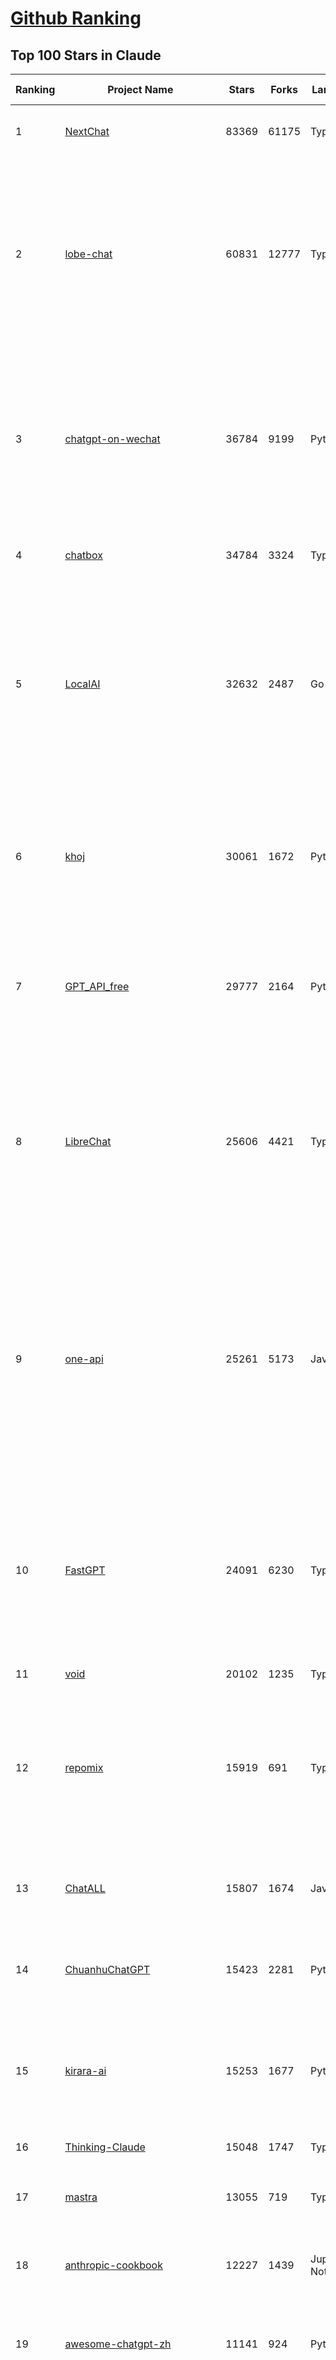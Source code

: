 [Github Ranking](../README.md)
==========

## Top 100 Stars in Claude

| Ranking | Project Name | Stars | Forks | Language | Open Issues | Description | Last Commit |
| ------- | ------------ | ----- | ----- | -------- | ----------- | ----------- | ----------- |
| 1 | [NextChat](https://github.com/ChatGPTNextWeb/NextChat) | 83369 | 61175 | TypeScript | 631 | ✨ Light and Fast AI Assistant. Support: Web \| iOS \| MacOS \| Android \|  Linux \| Windows | 2025-04-19T08:00:42Z |
| 2 | [lobe-chat](https://github.com/lobehub/lobe-chat) | 60831 | 12777 | TypeScript | 765 | 🤯 Lobe Chat - an open-source, modern-design AI chat framework. Supports Multi AI Providers( OpenAI / Claude 3 / Gemini / Ollama / DeepSeek / Qwen), Knowledge Base (file upload / knowledge management / RAG ), Multi-Modals (Plugins/Artifacts) and Thinking. One-click FREE deployment of your private ChatGPT/ Claude / DeepSeek application. | 2025-05-17T00:30:42Z |
| 3 | [chatgpt-on-wechat](https://github.com/zhayujie/chatgpt-on-wechat) | 36784 | 9199 | Python | 292 | 基于大模型搭建的聊天机器人，同时支持 微信公众号、企业微信应用、飞书、钉钉 等接入，可选择GPT4.1/GPT-4o/GPT-o1/ DeepSeek/Claude/文心一言/讯飞星火/通义千问/ Gemini/GLM-4/Kimi/LinkAI，能处理文本、语音和图片，访问操作系统和互联网，支持基于自有知识库进行定制企业智能客服。 | 2025-04-20T09:22:54Z |
| 4 | [chatbox](https://github.com/chatboxai/chatbox) | 34784 | 3324 | TypeScript | 682 | User-friendly Desktop Client App for AI Models/LLMs (GPT, Claude, Gemini, Ollama...) | 2025-05-14T03:02:10Z |
| 5 | [LocalAI](https://github.com/mudler/LocalAI) | 32632 | 2487 | Go | 443 | :robot: The free, Open Source alternative to OpenAI, Claude and others. Self-hosted and local-first. Drop-in replacement for OpenAI,  running on consumer-grade hardware. No GPU required. Runs gguf, transformers, diffusers and many more models architectures. Features: Generate Text, Audio, Video, Images, Voice Cloning, Distributed, P2P inference | 2025-05-17T00:35:18Z |
| 6 | [khoj](https://github.com/khoj-ai/khoj) | 30061 | 1672 | Python | 69 | Your AI second brain. Self-hostable. Get answers from the web or your docs. Build custom agents, schedule automations, do deep research. Turn any online or local LLM into your personal, autonomous AI (gpt, claude, gemini, llama, qwen, mistral). Get started - free. | 2025-05-16T18:07:57Z |
| 7 | [GPT_API_free](https://github.com/chatanywhere/GPT_API_free) | 29777 | 2164 | Python | 10 | Free ChatGPT&DeepSeek API Key，免费ChatGPT&DeepSeek API。免费接入DeepSeek API和GPT4 API，支持 gpt \| deepseek \| claude \| gemini \| grok 等排名靠前的常用大模型。 | 2025-04-19T03:10:33Z |
| 8 | [LibreChat](https://github.com/danny-avila/LibreChat) | 25606 | 4421 | TypeScript | 144 | Enhanced ChatGPT Clone: Features Agents, DeepSeek, Anthropic, AWS, OpenAI, Assistants API, Azure, Groq, o1, GPT-4o, Mistral, OpenRouter, Vertex AI, Gemini, Artifacts, AI model switching, message search, Code Interpreter, langchain, DALL-E-3, OpenAPI Actions, Functions, Secure Multi-User Auth, Presets, open-source for self-hosting. Active project. | 2025-05-16T15:50:19Z |
| 9 | [one-api](https://github.com/songquanpeng/one-api) | 25261 | 5173 | JavaScript | 858 | LLM API 管理 & 分发系统，支持 OpenAI、Azure、Anthropic Claude、Google Gemini、DeepSeek、字节豆包、ChatGLM、文心一言、讯飞星火、通义千问、360 智脑、腾讯混元等主流模型，统一 API 适配，可用于 key 管理与二次分发。单可执行文件，提供 Docker 镜像，一键部署，开箱即用。LLM API management & key redistribution system, unifying multiple providers under a single API. Single binary, Docker-ready, with an English UI. | 2025-02-21T11:30:22Z |
| 10 | [FastGPT](https://github.com/labring/FastGPT) | 24091 | 6230 | TypeScript | 524 | FastGPT is a knowledge-based platform built on the LLMs, offers a comprehensive suite of out-of-the-box capabilities such as data processing, RAG retrieval, and visual AI workflow orchestration, letting you easily develop and deploy complex question-answering systems without the need for extensive setup or configuration. | 2025-05-16T17:16:40Z |
| 11 | [void](https://github.com/voideditor/void) | 20102 | 1235 | TypeScript | 110 | None | 2025-05-16T20:32:02Z |
| 12 | [repomix](https://github.com/yamadashy/repomix) | 15919 | 691 | TypeScript | 83 | 📦 Repomix is a powerful tool that packs your entire repository into a single, AI-friendly file. Perfect for when you need to feed your codebase to Large Language Models (LLMs) or other AI tools like Claude, ChatGPT, DeepSeek, Perplexity, Gemini, Gemma, Llama, Grok, and more. | 2025-05-13T14:00:39Z |
| 13 | [ChatALL](https://github.com/ai-shifu/ChatALL) | 15807 | 1674 | JavaScript | 222 |  Concurrently chat with ChatGPT, Bing Chat, Bard, Alpaca, Vicuna, Claude, ChatGLM, MOSS, 讯飞星火, 文心一言 and more, discover the best answers | 2025-04-20T18:12:53Z |
| 14 | [ChuanhuChatGPT](https://github.com/GaiZhenbiao/ChuanhuChatGPT) | 15423 | 2281 | Python | 122 | GUI for ChatGPT API and many LLMs. Supports agents, file-based QA, GPT finetuning and query with web search. All with a neat UI. | 2025-03-13T09:36:38Z |
| 15 | [kirara-ai](https://github.com/lss233/kirara-ai) | 15253 | 1677 | Python | 125 | 🤖 可 DIY 的 多模态 AI 聊天机器人 \| 🚀 快速接入 微信、 QQ、Telegram、等聊天平台 \| 🦈支持DeepSeek、Grok、Claude、Ollama、Gemini、OpenAI \| 工作流系统、网页搜索、AI画图、人设调教、虚拟女仆、语音对话 \|  | 2025-05-05T19:42:48Z |
| 16 | [Thinking-Claude](https://github.com/richards199999/Thinking-Claude) | 15048 | 1747 | TypeScript | 0 | Let your Claude able to think | 2025-03-10T04:02:46Z |
| 17 | [mastra](https://github.com/mastra-ai/mastra) | 13055 | 719 | TypeScript | 74 | The TypeScript AI agent framework. ⚡ Assistants, RAG, observability. Supports any LLM: GPT-4, Claude, Gemini, Llama. | 2025-05-17T01:23:05Z |
| 18 | [anthropic-cookbook](https://github.com/anthropics/anthropic-cookbook) | 12227 | 1439 | Jupyter Notebook | 28 | A collection of notebooks/recipes showcasing some fun and effective ways of using Claude. | 2025-05-15T21:12:25Z |
| 19 | [awesome-chatgpt-zh](https://github.com/EmbraceAGI/awesome-chatgpt-zh) | 11141 | 924 | Python | 0 | ChatGPT 中文指南🔥，ChatGPT 中文调教指南，指令指南，应用开发指南，精选资源清单，更好的使用 chatGPT 让你的生产力 up up up! 🚀 | 2024-11-05T10:24:21Z |
| 20 | [LangBot](https://github.com/RockChinQ/LangBot) | 11131 | 836 | Python | 81 | 🤩 IM bot platform designed for the LLM era / 简单易用的大模型即时通信机器人平台 ⚡️ 适配 QQ / 微信（企业微信、个人微信）/ 飞书 / 钉钉 / Discord / Telegram / Slack 等平台 🧩 支持 ChatGPT、DeepSeek、Dify、Claude、Google Gemini、xAI、PPIO、Ollama、阿里云百炼、SiliconFlow、Qwen、Moonshot、SillyTraven、MCP 等 LLM & Agent | 2025-05-15T12:52:02Z |
| 21 | [claude-engineer](https://github.com/Doriandarko/claude-engineer) | 10993 | 1166 | Python | 12 | Claude Engineer is an interactive command-line interface (CLI) that leverages the power of Anthropic's Claude-3.5-Sonnet model to assist with software development tasks.This framework enables Claude to generate and manage its own tools, continuously expanding its capabilities through conversation. Available both as a CLI and a modern web interface | 2024-12-12T22:08:15Z |
| 22 | [claude-task-master](https://github.com/eyaltoledano/claude-task-master) | 9202 | 957 | JavaScript | 80 | An AI-powered task-management system you can drop into Cursor, Lovable, Windsurf, Roo, and others. | 2025-05-16T22:17:37Z |
| 23 | [claude-code](https://github.com/anthropics/claude-code) | 8685 | 480 | Shell | 400 | Claude Code is an agentic coding tool that lives in your terminal, understands your codebase, and helps you code faster by executing routine tasks, explaining complex code, and handling git workflows - all through natural language commands. | 2025-05-13T01:50:37Z |
| 24 | [coai](https://github.com/coaidev/coai) | 8335 | 1118 | TypeScript | 19 | 🚀 Next Generation AI One-Stop Internationalization Solution. 🚀 下一代 AI 一站式 B/C 端解决方案，支持 OpenAI，Midjourney，Claude，讯飞星火，Stable Diffusion，DALL·E，ChatGLM，通义千问，腾讯混元，360 智脑，百川 AI，火山方舟，新必应，Gemini，Moonshot 等模型，支持对话分享，自定义预设，云端同步，模型市场，支持弹性计费和订阅计划模式，支持图片解析，支持联网搜索，支持模型缓存，丰富美观的后台管理与仪表盘数据统计。 | 2025-04-30T19:12:53Z |
| 25 | [Noi](https://github.com/lencx/Noi) | 7542 | 569 | JavaScript | 148 | 🚀 Power Your World with AI - Explore, Extend, Empower. | 2025-05-01T02:21:25Z |
| 26 | [new-api](https://github.com/QuantumNous/new-api) | 7458 | 1459 | Go | 175 | AI模型接口管理与分发系统，支持将多种大模型转为统一格式调用，支持OpenAI、Claude等格式，可供个人或者企业内部管理与分发渠道使用，本项目基于One API二次开发。🍥 The next-generation LLM gateway and AI asset management system supports multiple languages. | 2025-05-17T03:22:33Z |
| 27 | [Upsonic](https://github.com/Upsonic/Upsonic) | 7450 | 689 | Python | 41 | The most reliable AI agent framework that supports MCP. | 2025-05-16T14:40:19Z |
| 28 | [aichat](https://github.com/sigoden/aichat) | 6747 | 438 | Rust | 0 | All-in-one LLM CLI tool featuring Shell Assistant, Chat-REPL, RAG, AI Tools & Agents, with access to OpenAI, Claude, Gemini, Ollama, Groq, and more. | 2025-05-09T00:17:24Z |
| 29 | [BlackFriday-GPTs-Prompts](https://github.com/friuns2/BlackFriday-GPTs-Prompts) | 6669 | 1042 | None | 87 | List of free GPTs that doesn't require plus subscription  | 2024-11-08T11:03:14Z |
| 30 | [opencommit](https://github.com/di-sukharev/opencommit) | 6645 | 353 | JavaScript | 149 | GPT wrapper for git — generate commit messages with an LLM in 1 sec — works best with Claude 3.5 — supports local models too | 2025-05-03T09:06:21Z |
| 31 | [promptfoo](https://github.com/promptfoo/promptfoo) | 6564 | 533 | TypeScript | 160 | Test your prompts, agents, and RAGs. Red teaming, pentesting, and vulnerability scanning for LLMs. Compare performance of GPT, Claude, Gemini, Llama, and more. Simple declarative configs with command line and CI/CD integration. | 2025-05-17T01:43:24Z |
| 32 | [llamacoder](https://github.com/Nutlope/llamacoder) | 6008 | 1410 | TypeScript | 43 | Open source Claude Artifacts – built with Llama 3.1 405B | 2025-04-08T15:15:38Z |
| 33 | [deep-searcher](https://github.com/zilliztech/deep-searcher) | 5970 | 583 | Python | 32 | Open Source Deep Research Alternative to Reason and Search on Private Data. Written in Python. | 2025-05-16T06:04:08Z |
| 34 | [code2prompt](https://github.com/mufeedvh/code2prompt) | 5642 | 318 | MDX | 8 | A CLI tool to convert your codebase into a single LLM prompt with source tree, prompt templating, and token counting. | 2025-05-12T19:07:07Z |
| 35 | [fragments](https://github.com/e2b-dev/fragments) | 5368 | 701 | TypeScript | 7 | Open-source Next.js template for building apps that are fully generated by AI. By E2B. | 2025-04-23T11:55:37Z |
| 36 | [opencompass](https://github.com/open-compass/opencompass) | 5350 | 568 | Python | 304 | OpenCompass is an LLM evaluation platform, supporting a wide range of models (Llama3, Mistral, InternLM2,GPT-4,LLaMa2, Qwen,GLM, Claude, etc) over 100+ datasets. | 2025-05-16T07:36:45Z |
| 37 | [deepclaude](https://github.com/getAsterisk/deepclaude) | 5114 | 405 | Rust | 46 | A high-performance LLM inference API and Chat UI that integrates DeepSeek R1's CoT reasoning traces with Anthropic Claude models. | 2025-02-04T22:55:51Z |
| 38 | [fastapi_mcp](https://github.com/tadata-org/fastapi_mcp) | 4833 | 401 | Python | 40 | Expose your FastAPI endpoints as Model Context Protocol (MCP) tools, with Auth! | 2025-04-28T16:01:55Z |
| 39 | [GodMode](https://github.com/smol-ai/GodMode) | 4264 | 337 | TypeScript | 50 | AI Chat Browser: Fast, Full webapp access to ChatGPT / Claude / Bard / Bing / Llama2! I use this 20 times a day. | 2024-07-29T00:31:03Z |
| 40 | [maestro](https://github.com/Doriandarko/maestro) | 4225 | 654 | Python | 32 | A framework for Claude Opus to intelligently orchestrate subagents. | 2024-07-01T06:49:15Z |
| 41 | [bot-on-anything](https://github.com/zhayujie/bot-on-anything) | 4073 | 927 | Python | 263 | A large model-based chatbot builder that can quickly integrate AI models (including ChatGPT, Claude, Gemini) into various software applications (such as Telegram, Gmail, Slack, and websites). | 2025-01-03T14:13:51Z |
| 42 | [codecompanion.nvim](https://github.com/olimorris/codecompanion.nvim) | 3695 | 214 | Lua | 0 | ✨ AI-powered coding, seamlessly in Neovim | 2025-05-16T12:06:28Z |
| 43 | [obsidian-smart-connections](https://github.com/brianpetro/obsidian-smart-connections) | 3652 | 213 | JavaScript | 356 | Chat with your notes & see links to related content with AI embeddings. Use local models or 100+ via APIs like Claude, Gemini, ChatGPT & Llama 3 | 2025-05-16T15:20:07Z |
| 44 | [casibase](https://github.com/casibase/casibase) | 3617 | 424 | Go | 27 | ⚡️AI Cloud OS: Open-source enterprise-level AI knowledge base and MCP (model-context-protocol)/A2A (agent-to-agent) management platform with admin UI, user management and Single-Sign-On⚡️, supports ChatGPT, Claude, Llama, Ollama, HuggingFace, etc., chat bot demo: https://ai.casibase.com, admin UI demo: https://ai-admin.casibase.com | 2025-05-17T02:30:40Z |
| 45 | [mcp-playwright](https://github.com/executeautomation/mcp-playwright) | 3532 | 286 | TypeScript | 22 | Playwright Model Context Protocol Server - Tool to automate Browsers and APIs in Claude Desktop, Cline, Cursor IDE and More 🔌 | 2025-05-12T21:20:22Z |
| 46 | [every-chatgpt-gui](https://github.com/billmei/every-chatgpt-gui) | 3487 | 245 | None | 4 | Every front-end GUI client for ChatGPT, Claude, and other LLMs | 2025-05-07T03:25:44Z |
| 47 | [free-llm-api-resources](https://github.com/cheahjs/free-llm-api-resources) | 3234 | 283 | Python | 4 | A list of free LLM inference resources accessible via API. | 2025-05-17T01:25:21Z |
| 48 | [firecrawl-mcp-server](https://github.com/mendableai/firecrawl-mcp-server) | 3104 | 288 | JavaScript | 24 | Official Firecrawl MCP Server - Adds powerful web scraping to Cursor, Claude and any other LLM clients. | 2025-05-16T16:56:04Z |
| 49 | [claude-coder](https://github.com/kodu-ai/claude-coder) | 3074 | 141 | TypeScript | 20 | Kodu is an autonomous coding agent that lives in your IDE. It is a VSCode extension that can help you build your dream project step by step by leveraging the latest technologies in automated coding agents  | 2025-04-30T10:21:02Z |
| 50 | [Awesome-ChatGPT-prompts-ZH_CN](https://github.com/L1Xu4n/Awesome-ChatGPT-prompts-ZH_CN) | 3012 | 165 | None | 12 | 如何将ChatGPT调教成一只猫娘 | 2023-07-18T15:57:44Z |
| 51 | [CL4R1T4S](https://github.com/elder-plinius/CL4R1T4S) | 2867 | 816 | None | 4 | SYSTEM PROMPT TRANSPARENCY FOR ALL - CHATGPT, GEMINI, GROK, CLAUDE, PERPLEXITY, CURSOR, WINDSURF, DEVIN, REPLIT, AND MORE! | 2025-05-17T02:51:56Z |
| 52 | [DesktopCommanderMCP](https://github.com/wonderwhy-er/DesktopCommanderMCP) | 2823 | 298 | JavaScript | 27 | This is MCP server for Claude that gives it terminal control, file system search and diff file editing capabilities | 2025-05-16T22:09:03Z |
| 53 | [aide](https://github.com/nicepkg/aide) | 2590 | 180 | TypeScript | 32 | Conquer Any Code in VSCode: One-Click Comments, Conversions, UI-to-Code, and AI Batch Processing of Files! 在 VSCode 中征服任何代码：一键注释、转换、UI 图生成代码、AI 批量处理文件！💪 | 2025-05-06T02:52:46Z |
| 54 | [DeepClaude](https://github.com/ErlichLiu/DeepClaude) | 2578 | 497 | Python | 26 | Unleash Next-Level AI! 🚀  💻 Code Generation: DeepSeek r1 + Claude 3.7 Sonnet - Unparalleled Performance! 📝 Content Creation: DeepSeek r1 + Gemini 2.5 Pro - Superior Quality! 🔌 OpenAI-Compatible. 🌊 Streaming & Non-Streaming Support.  ✨ Experience the Future of AI – Today! Click to Try Now! ✨ | 2025-05-16T06:51:34Z |
| 55 | [poe-api](https://github.com/ading2210/poe-api) | 2502 | 314 | Python | 39 | [UNMAINTAINED] A reverse engineered Python API wrapper for Quora's Poe, which provides free access to ChatGPT, GPT-4, and Claude. | 2023-09-18T04:56:52Z |
| 56 | [opencode](https://github.com/opencode-ai/opencode) | 2483 | 167 | Go | 24 | None | 2025-05-16T08:42:56Z |
| 57 | [git-mcp](https://github.com/idosal/git-mcp) | 2450 | 150 | TypeScript | 17 | Put an end to code hallucinations! GitMCP is a free, open-source, remote MCP server for any GitHub project | 2025-05-13T19:17:08Z |
| 58 | [awesome-claude-prompts](https://github.com/langgptai/awesome-claude-prompts) | 2410 | 231 | None | 0 | This repo includes Claude prompt curation to use Claude better. | 2025-03-01T00:29:09Z |
| 59 | [VLMEvalKit](https://github.com/open-compass/VLMEvalKit) | 2367 | 363 | Python | 92 | Open-source evaluation toolkit of large multi-modality models (LMMs), support 220+ LMMs, 80+ benchmarks | 2025-05-14T09:12:25Z |
| 60 | [griptape](https://github.com/griptape-ai/griptape) | 2298 | 192 | Python | 62 | Modular Python framework for AI agents and workflows with chain-of-thought reasoning, tools, and memory.  | 2025-05-16T22:39:49Z |
| 61 | [ruby_llm](https://github.com/crmne/ruby_llm) | 2226 | 118 | Ruby | 32 | Stop juggling AI SDKs! RubyLLM offers one delightful Ruby interface for OpenAI, Anthropic, Gemini, Bedrock, OpenRouter, DeepSeek, Ollama & compatible APIs. Chat, Vision, Audio, PDF, Images, Embeddings, Tools, Streaming & Rails integration. | 2025-05-16T07:13:09Z |
| 62 | [elia](https://github.com/darrenburns/elia) | 2154 | 132 | Python | 12 | A snappy, keyboard-centric terminal user interface for interacting with large language models. Chat with ChatGPT, Claude, Llama 3, Phi 3, Mistral, Gemma and more. | 2024-10-10T19:12:52Z |
| 63 | [Awesome-MCP-ZH](https://github.com/yzfly/Awesome-MCP-ZH) | 2047 | 119 | None | 0 | MCP 资源精选， MCP指南，Claude MCP，MCP Servers, MCP Clients | 2025-04-30T00:32:08Z |
| 64 | [unity-mcp](https://github.com/justinpbarnett/unity-mcp) | 1990 | 279 | C# | 35 | A Unity MCP server that allows MCP clients like Claude Desktop or Cursor to perform Unity Editor actions. | 2025-04-09T13:19:24Z |
| 65 | [awesome-ai-system-prompts](https://github.com/dontriskit/awesome-ai-system-prompts) | 1942 | 245 | TypeScript | 1 | 🧠 Curated collection of system prompts for top AI tools. Perfect for AI agent builders and prompt engineers. Incuding: ChatGPT, Claude, Perplexity, Manus, Claude-Code, Loveable, v0, Grok, same new, windsurf, notion, and MetaAI.  | 2025-05-16T01:27:49Z |
| 66 | [dialoqbase](https://github.com/n4ze3m/dialoqbase) | 1755 | 280 | TypeScript | 39 | Create chatbots with ease | 2024-10-15T14:24:20Z |
| 67 | [tokencost](https://github.com/AgentOps-AI/tokencost) | 1658 | 75 | Python | 11 | Easy token price estimates for 400+ LLMs. TokenOps. | 2025-05-16T01:11:24Z |
| 68 | [papersgpt-for-zotero](https://github.com/papersgpt/papersgpt-for-zotero) | 1637 | 48 | JavaScript | 41 | Zotero chat PDF with AI, DeepSeek, GPT 4.1, ChatGPT, Claude, Gemini, Qwen3 | 2025-05-16T08:18:24Z |
| 69 | [Thinking_in_Java_MindMapping](https://github.com/LjyYano/Thinking_in_Java_MindMapping) | 1605 | 461 | None | 0 | 编程笔记、观影指南、读书笔记、生活感悟、Switch 游戏 | 2025-04-22T07:02:13Z |
| 70 | [exa-mcp-server](https://github.com/exa-labs/exa-mcp-server) | 1579 | 135 | TypeScript | 7 | Claude can perform Web Search \| Exa with MCP (Model Context Protocol) | 2025-05-16T15:37:16Z |
| 71 | [GalTransl](https://github.com/GalTransl/GalTransl) | 1547 | 105 | Python | 24 | 支持GPT-4/Claude/Deepseek/Sakura等大语言模型的Galgame自动化翻译解决方案  Automated translation solution for visual novels supporting GPT-4/Claude/Deepseek/Sakura | 2025-05-15T07:38:36Z |
| 72 | [DevDocs](https://github.com/cyberagiinc/DevDocs) | 1512 | 144 | TypeScript | 7 | Completely free, private, UI based Tech Documentation MCP server. Designed for coders and software developers in mind. Easily integrate into Cursor, Windsurf, Cline, Roo Code, Claude Desktop App  | 2025-04-28T01:59:07Z |
| 73 | [mcp](https://github.com/BrowserMCP/mcp) | 1502 | 79 | TypeScript | 20 | Browser MCP is a Model Context Provider (MCP) server that allows AI applications to control your browser | 2025-04-24T21:49:44Z |
| 74 | [ax](https://github.com/ax-llm/ax) | 1475 | 111 | TypeScript | 14 | The "official" unofficial DSPy framework. Build LLM powered agents and other workflows, based on the Stanford DSP paper. | 2025-05-15T07:20:30Z |
| 75 | [AIChatWeb](https://github.com/Nanjiren01/AIChatWeb) | 1447 | 398 | TypeScript | 20 | 在ChatGPT-Next-Web的基础上，增加注册登录，额度限制，邀请，敏感词，支付，基于docker一键部署。提供后台管理系统，可配置标题、欢迎词、额度不足提醒、公告 | 2024-07-19T07:23:42Z |
| 76 | [prism](https://github.com/prism-php/prism) | 1403 | 110 | PHP | 20 | A unified interface for working with LLMs in Laravel | 2025-05-13T10:53:08Z |
| 77 | [Agently](https://github.com/AgentEra/Agently) | 1334 | 151 | Python | 27 | [GenAI Application Development Framework]  🚀 Build GenAI application quick and easy 💬 Easy to interact with GenAI agent in code using structure data and chained-calls syntax 🧩 Use Agently Workflow to manage complex GenAI working logic 🔀 Switch to any model without rewrite application code | 2025-05-04T13:37:50Z |
| 78 | [codemcp](https://github.com/ezyang/codemcp) | 1294 | 106 | Python | 35 | Coding assistant MCP for Claude Desktop | 2025-05-07T00:02:11Z |
| 79 | [claude-to-chatgpt](https://github.com/jtsang4/claude-to-chatgpt) | 1293 | 151 | Python | 10 | This project converts the API of Anthropic's Claude model to the OpenAI Chat API format. | 2024-08-18T08:35:25Z |
| 80 | [AISuperDomain](https://github.com/win4r/AISuperDomain) | 1281 | 225 | C# | 34 | Aila(AI超元域): The premier AI integration tool for Windows, macOS, and Android. Ask once, get answers from 10+ AIs like ChatGPT, Gemini, Claude3, Copilot, Poe, perplexity and more. Features customizable AI and prompts. | 2025-03-29T13:30:57Z |
| 81 | [PandoraHelper](https://github.com/nianhua99/PandoraHelper) | 1276 | 174 | TypeScript | 6 | 使用 PandoraHelper 轻松和你的小伙伴共享 ChatGPT Plus/Claude Pro 服务！ | 2025-02-24T09:10:11Z |
| 82 | [modelfusion](https://github.com/vercel/modelfusion) | 1263 | 91 | TypeScript | 33 | The TypeScript library for building AI applications. | 2024-07-19T15:17:19Z |
| 83 | [ChatChat](https://github.com/okisdev/ChatChat) | 1257 | 217 | TypeScript | 3 | Chat Chat, your own unified chat and search to AI platform, with a simple and easy to use interface. | 2025-05-16T20:20:04Z |
| 84 | [spacy-llm](https://github.com/explosion/spacy-llm) | 1245 | 96 | Python | 37 | 🦙 Integrating LLMs into structured NLP pipelines | 2025-01-08T22:26:19Z |
| 85 | [aws-genai-llm-chatbot](https://github.com/aws-samples/aws-genai-llm-chatbot) | 1244 | 378 | TypeScript | 27 | A modular and comprehensive solution to deploy a Multi-LLM and Multi-RAG powered chatbot (Amazon Bedrock, Anthropic, HuggingFace, OpenAI, Meta, AI21, Cohere, Mistral) using AWS CDK on AWS | 2025-05-02T08:29:10Z |
| 86 | [sage](https://github.com/Storia-AI/sage) | 1228 | 110 | Python | 23 | Chat with any codebase in under two minutes \| Fully local or via third-party APIs | 2024-11-11T04:49:34Z |
| 87 | [claude-prompt-generator](https://github.com/aws-samples/claude-prompt-generator) | 1225 | 112 | Python | 1 | None | 2024-10-10T21:34:35Z |
| 88 | [gp.nvim](https://github.com/Robitx/gp.nvim) | 1168 | 98 | Lua | 42 | Gp.nvim (GPT prompt) Neovim AI plugin: ChatGPT sessions & Instructable text/code operations & Speech to text [OpenAI, Ollama, Anthropic, ..] | 2025-04-08T21:18:30Z |
| 89 | [open-computer-use](https://github.com/e2b-dev/open-computer-use) | 1158 | 154 | Python | 8 | AI computer use powered by open source LLMs and E2B Desktop Sandbox | 2025-03-13T07:46:24Z |
| 90 | [kubb](https://github.com/kubb-labs/kubb) | 1131 | 93 | TypeScript | 11 | The ultimate toolkit for working with APIs. | 2025-05-16T21:09:59Z |
| 91 | [bedrock-chat](https://github.com/aws-samples/bedrock-chat) | 1125 | 430 | TypeScript | 113 | AWS-native chatbot using Bedrock | 2025-05-15T00:59:39Z |
| 92 | [APIPark](https://github.com/APIParkLab/APIPark) | 1125 | 158 | TypeScript | 66 | 🦄云原生、超高性能 AI&API网关，LLM API 管理、分发系统、开放平台，支持所有AI API，不限于OpenAI、Azure、Anthropic Claude、Google Gemini、DeepSeek、字节豆包、ChatGLM、文心一言、讯飞星火、通义千问、360 智脑、腾讯混元等主流模型，统一 API 请求和返回，API申请与审批，调用统计、负载均衡、多模型灾备。一键部署，开箱即用。Cloud native, ultra-high performance AI&API gateway, LLM API management, distribution system, open platform, supporting all AI APIs. | 2025-05-06T11:03:08Z |
| 93 | [poe-api-wrapper](https://github.com/snowby666/poe-api-wrapper) | 1084 | 145 | Python | 27 | 👾 A Python API wrapper for Poe.com. With this, you will have free access to GPT-4, Claude, Llama, Gemini, Mistral and more! 🚀 | 2025-03-07T20:07:31Z |
| 94 | [chatgpt-shell](https://github.com/xenodium/chatgpt-shell) | 1044 | 93 | Emacs Lisp | 44 | A multi-llm Emacs shell (ChatGPT, Claude, DeepSeek, Gemini, Kagi, Ollama, Perplexity) + editing integrations | 2025-05-13T09:04:41Z |
| 95 | [langchat](https://github.com/TyCoding/langchat) | 1041 | 215 | Java | 7 | LangChat: Java LLMs/AI Project, Supports Multi AI Providers( Gitee AI/ 智谱清言 / 阿里通义 / 百度千帆 / DeepSeek / 抖音豆包 / 零一万物 / 讯飞星火 / OpenAI / Gemini / Ollama / Azure / Claude 等大模型), Java生态下AI大模型产品解决方案，快速构建企业级AI知识库、AI机器人应用 | 2025-04-03T08:57:02Z |
| 96 | [AIaW](https://github.com/NitroRCr/AIaW) | 1036 | 87 | Vue | 18 | AI as Workspace - A better AI (LLM) client. Full-featured, lightweight. Support multiple workspaces, plugin system, cross-platform, local first + real-time cloud sync, Artifacts, MCP \| 更好的 AI 客户端 | 2025-05-16T12:33:16Z |
| 97 | [ChatGPT-Telegram-Bot](https://github.com/yym68686/ChatGPT-Telegram-Bot) | 1029 | 336 | Python | 8 | TeleChat: 🤖️ an AI chat Telegram bot can Web Search Powered by GPT-3.5/4/4 Turbo/4o, DALL·E 3, Groq, Gemini 1.5 Pro/Flash and the official Claude2.1/3/3.5 API using Python on Zeabur, fly.io and Replit. | 2025-05-13T08:04:23Z |
| 98 | [py-gpt](https://github.com/szczyglis-dev/py-gpt) | 1024 | 195 | Python | 24 | Desktop AI Assistant powered by o1, o3, GPT-4, GPT-4 Vision, Gemini, Claude, Llama 3, DeepSeek, Bielik, DALL-E,  chat, vision, voice control, image generation and analysis, agents, command execution, file upload/download, speech synthesis and recognition, access to Web, memory, presets, assistants, plugins, and more. Linux, Windows, Mac | 2025-03-06T02:28:15Z |
| 99 | [RisuAI](https://github.com/kwaroran/RisuAI) | 1022 | 178 | TypeScript | 69 | Make your own story. User-friendly software for LLM roleplaying | 2025-05-16T18:29:06Z |
| 100 | [generative-ai-use-cases](https://github.com/aws-samples/generative-ai-use-cases) | 1020 | 243 | TypeScript | 46 | Application implementation with business use cases for safely utilizing generative AI in business operations | 2025-05-16T20:55:57Z |

